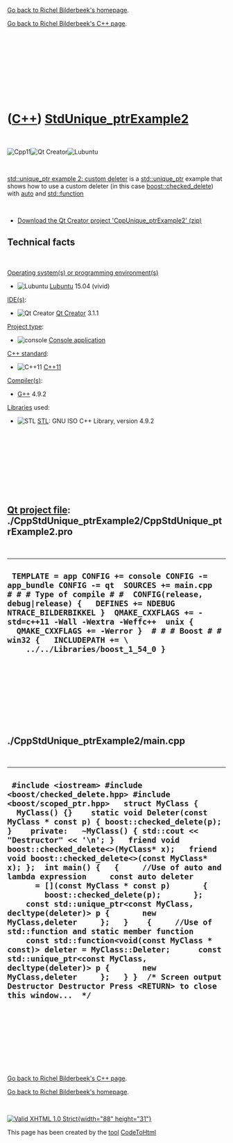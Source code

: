 [Go back to Richel Bilderbeek's homepage](index.htm).

[Go back to Richel Bilderbeek's C++ page](Cpp.htm).

 

 

 

 

 

([C++](Cpp.htm)) [StdUnique\_ptrExample2](CppStdUnique_ptrExample2.htm)
=======================================================================

 

![Cpp11](PicCpp11.png)![Qt
Creator](PicQtCreator.png)![Lubuntu](PicLubuntu.png)

 

[std::unique\_ptr example 2: custom deleter](CppUnique_ptrExample2.htm)
is a [std::unique\_ptr](CppUnique_ptr.htm) example that shows how to use
a custom deleter (in this case
[boost::checked\_delete](CppBoostChecked_delete.htm)) with
[auto](CppAuto.htm) and [std::function](CppStdFunction.htm)

 

-   [Download the Qt Creator project
    'CppUnique\_ptrExample2' (zip)](CppUnique_ptrExample2.zip)

Technical facts
---------------

 

[Operating system(s) or programming environment(s)](CppOs.htm)

-   ![Lubuntu](PicLubuntu.png) [Lubuntu](CppLubuntu.htm) 15.04 (vivid)

[IDE(s)](CppIde.htm):

-   ![Qt Creator](PicQtCreator.png) [Qt Creator](CppQtCreator.htm) 3.1.1

[Project type](CppQtProjectType.htm):

-   ![console](PicConsole.png) [Console
    application](CppConsoleApplication.htm)

[C++ standard](CppStandard.htm):

-   ![C++11](PicCpp11.png) [C++11](Cpp11.htm)

[Compiler(s)](CppCompiler.htm):

-   [G++](CppGpp.htm) 4.9.2

[Libraries](CppLibrary.htm) used:

-   ![STL](PicStl.png) [STL](CppStl.htm): GNU ISO C++ Library, version
    4.9.2

 

 

 

 

 

[Qt project file](CppQtProjectFile.htm): ./CppStdUnique\_ptrExample2/CppStdUnique\_ptrExample2.pro
--------------------------------------------------------------------------------------------------

 

  ------------------------------------------------------------------------------------------------------------------------------------------------------------------------------------------------------------------------------------------------------------------------------------------------------------------------------------------------------------------------------
  ` TEMPLATE = app CONFIG += console CONFIG -= app_bundle CONFIG -= qt  SOURCES += main.cpp  # # # Type of compile # #  CONFIG(release, debug|release) {   DEFINES += NDEBUG NTRACE_BILDERBIKKEL }  QMAKE_CXXFLAGS += -std=c++11 -Wall -Wextra -Weffc++  unix {   QMAKE_CXXFLAGS += -Werror }  # # # Boost # #  win32 {   INCLUDEPATH += \     ../../Libraries/boost_1_54_0 }`
  ------------------------------------------------------------------------------------------------------------------------------------------------------------------------------------------------------------------------------------------------------------------------------------------------------------------------------------------------------------------------------

 

 

 

 

 

./CppStdUnique\_ptrExample2/main.cpp
------------------------------------

 

  -----------------------------------------------------------------------------------------------------------------------------------------------------------------------------------------------------------------------------------------------------------------------------------------------------------------------------------------------------------------------------------------------------------------------------------------------------------------------------------------------------------------------------------------------------------------------------------------------------------------------------------------------------------------------------------------------------------------------------------------------------------------------------------------------------------------------------------------------------------------------------------------------------------------------------------------------------------------------------------------------------------------
  ` #include <iostream> #include <boost/checked_delete.hpp> #include <boost/scoped_ptr.hpp>   struct MyClass {   MyClass() {}    static void Deleter(const MyClass * const p) { boost::checked_delete(p); }    private:   ~MyClass() { std::cout << "Destructor" << '\n'; }   friend void boost::checked_delete<>(MyClass* x);   friend void boost::checked_delete<>(const MyClass* x); };  int main() {   {     //Use of auto and lambda expression     const auto deleter       = [](const MyClass * const p)       {         boost::checked_delete(p);       };      const std::unique_ptr<const MyClass, decltype(deleter)> p {       new MyClass,deleter     };   }    {     //Use of std::function and static member function     const std::function<void(const MyClass * const)> deleter = MyClass::Deleter;      const std::unique_ptr<const MyClass, decltype(deleter)> p {       new MyClass,deleter     };   } }  /* Screen output  Destructor Destructor Press <RETURN> to close this window...  */`
  -----------------------------------------------------------------------------------------------------------------------------------------------------------------------------------------------------------------------------------------------------------------------------------------------------------------------------------------------------------------------------------------------------------------------------------------------------------------------------------------------------------------------------------------------------------------------------------------------------------------------------------------------------------------------------------------------------------------------------------------------------------------------------------------------------------------------------------------------------------------------------------------------------------------------------------------------------------------------------------------------------------------

 

 

 

 

 

[Go back to Richel Bilderbeek's C++ page](Cpp.htm).

[Go back to Richel Bilderbeek's homepage](index.htm).

 

[![Valid XHTML 1.0 Strict](valid-xhtml10.png){width="88"
height="31"}](http://validator.w3.org/check?uri=referer)

This page has been created by the [tool](Tools.htm)
[CodeToHtml](ToolCodeToHtml.htm)
